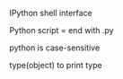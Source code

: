 IPython shell interface

Python script = end with .py

python is case-sensitive

type(object) to print type
